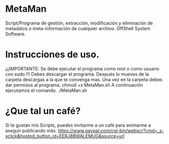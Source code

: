 # MetaMan
Script/Programa de gestión, extracción, modificación y eliminación de metadatos o meta-información de cualquier archivo. OffShell System Software.
# Instrucciones de uso.
¡¡¡IMPORTANTE: Se debe ejecutar el programa como root o como usuario con sudo.!!!
Debes descargar el programa. Después lo mueves de la carpeta descargas a la que te convenga mas.
Una vez en la carpeta debes dar permisos al programa.
   chmod +x MetaMan.sh
A continuación ejecutamos el comando.
   ./MetaMan.sh
# ¿Que tal un café?
Si te gustan mis Scripts, puedes invitarme a un café para animarme a aseguir publicando más.
https://www.paypal.com/cgi-bin/webscr?cmd=_s-xclick&hosted_button_id=EERJ8BWALEMUG&source=url
